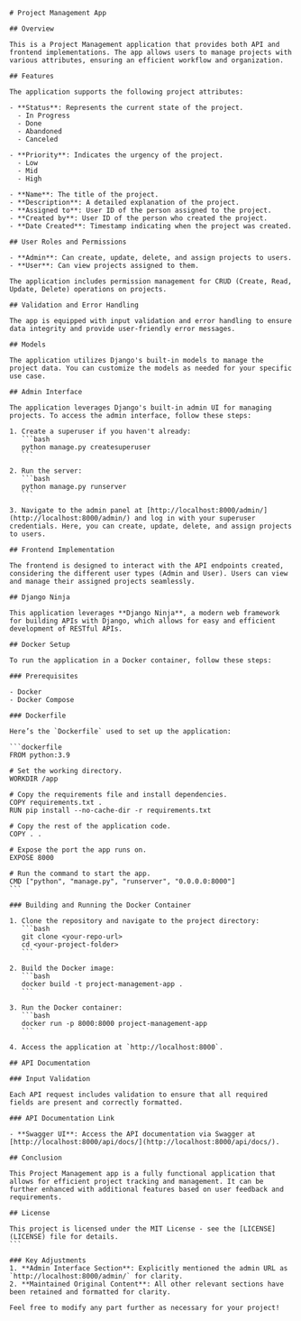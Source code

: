     # Project Management App
    
    ## Overview
    
    This is a Project Management application that provides both API and frontend implementations. The app allows users to manage projects with various attributes, ensuring an efficient workflow and organization.
    
    ## Features
    
    The application supports the following project attributes:
    
    - **Status**: Represents the current state of the project.
      - In Progress
      - Done
      - Abandoned
      - Canceled
    
    - **Priority**: Indicates the urgency of the project.
      - Low
      - Mid
      - High
    
    - **Name**: The title of the project.
    - **Description**: A detailed explanation of the project.
    - **Assigned to**: User ID of the person assigned to the project.
    - **Created by**: User ID of the person who created the project.
    - **Date Created**: Timestamp indicating when the project was created.
    
    ## User Roles and Permissions
    
    - **Admin**: Can create, update, delete, and assign projects to users.
    - **User**: Can view projects assigned to them.
    
    The application includes permission management for CRUD (Create, Read, Update, Delete) operations on projects.
    
    ## Validation and Error Handling
    
    The app is equipped with input validation and error handling to ensure data integrity and provide user-friendly error messages.
    
    ## Models
    
    The application utilizes Django's built-in models to manage the project data. You can customize the models as needed for your specific use case.
    
    ## Admin Interface
    
    The application leverages Django's built-in admin UI for managing projects. To access the admin interface, follow these steps:
    
    1. Create a superuser if you haven't already:
       ```bash
       python manage.py createsuperuser
       ```
    
    2. Run the server:
       ```bash
       python manage.py runserver
       ```
    
    3. Navigate to the admin panel at [http://localhost:8000/admin/](http://localhost:8000/admin/) and log in with your superuser credentials. Here, you can create, update, delete, and assign projects to users.
    
    ## Frontend Implementation
    
    The frontend is designed to interact with the API endpoints created, considering the different user types (Admin and User). Users can view and manage their assigned projects seamlessly.
    
    ## Django Ninja
    
    This application leverages **Django Ninja**, a modern web framework for building APIs with Django, which allows for easy and efficient development of RESTful APIs.
    
    ## Docker Setup
    
    To run the application in a Docker container, follow these steps:
    
    ### Prerequisites
    
    - Docker
    - Docker Compose
    
    ### Dockerfile
    
    Here’s the `Dockerfile` used to set up the application:
    
    ```dockerfile
    FROM python:3.9
    
    # Set the working directory.
    WORKDIR /app
    
    # Copy the requirements file and install dependencies.
    COPY requirements.txt .
    RUN pip install --no-cache-dir -r requirements.txt
    
    # Copy the rest of the application code.
    COPY . .
    
    # Expose the port the app runs on.
    EXPOSE 8000
    
    # Run the command to start the app.
    CMD ["python", "manage.py", "runserver", "0.0.0.0:8000"]
    ```
    
    ### Building and Running the Docker Container
    
    1. Clone the repository and navigate to the project directory:
       ```bash
       git clone <your-repo-url>
       cd <your-project-folder>
       ```
    
    2. Build the Docker image:
       ```bash
       docker build -t project-management-app .
       ```
    
    3. Run the Docker container:
       ```bash
       docker run -p 8000:8000 project-management-app
       ```
    
    4. Access the application at `http://localhost:8000`.
    
    ## API Documentation

    ### Input Validation
    
    Each API request includes validation to ensure that all required fields are present and correctly formatted.
    
    ### API Documentation Link
    
    - **Swagger UI**: Access the API documentation via Swagger at [http://localhost:8000/api/docs/](http://localhost:8000/api/docs/).
    
    ## Conclusion
    
    This Project Management app is a fully functional application that allows for efficient project tracking and management. It can be further enhanced with additional features based on user feedback and requirements.
    
    ## License
    
    This project is licensed under the MIT License - see the [LICENSE](LICENSE) file for details.
    ```
    
    ### Key Adjustments
    1. **Admin Interface Section**: Explicitly mentioned the admin URL as `http://localhost:8000/admin/` for clarity.
    2. **Maintained Original Content**: All other relevant sections have been retained and formatted for clarity.
    
    Feel free to modify any part further as necessary for your project!